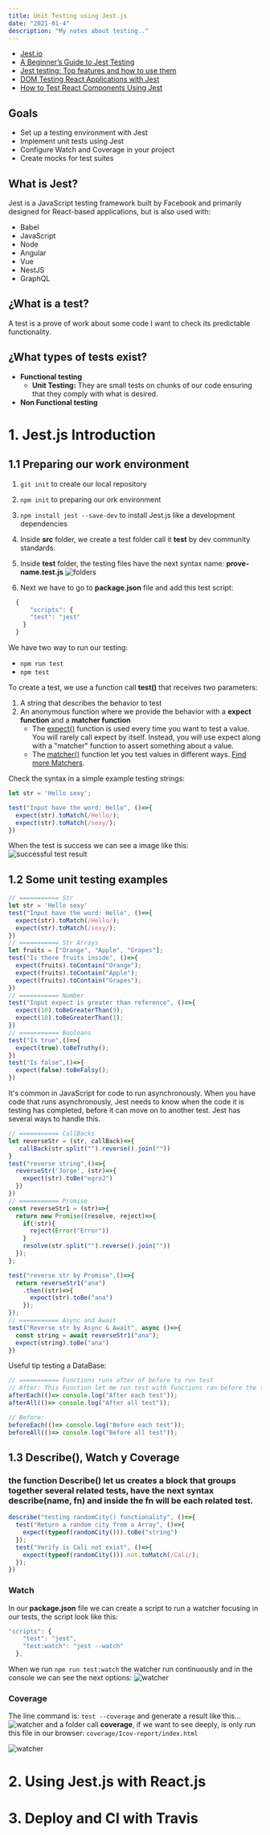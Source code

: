 ```yaml
---
title: Unit Testing using Jest.js
date: "2021-01-4" 
description: "My notes about testing.."
---
```

<!-- date: año-mes-día -->

- [Jest.io](https://jestjs.io)
- [A Beginner’s Guide to Jest Testing](https://alialhaddad.medium.com/a-beginners-guide-to-jest-testing-858d10198032)
- [Jest testing: Top features and how to use them](https://blog.logrocket.com/testing-with-jest-from-zero-to-hero-85ce0e9cc953/)
- [DOM Testing React Applications with Jest](https://www.codementor.io/@pkodmad/dom-testing-react-application-jest-k4ll4f8sd)
- [How to Test React Components Using Jest](https://www.sitepoint.com/test-react-components-jest/)


## Goals
- Set up a testing environment with Jest
- Implement unit tests using Jest
- Configure Watch and Coverage in your project
- Create mocks for test suites

## What is Jest?

Jest is a JavaScript testing framework built by Facebook and primarily designed for React-based applications, but is also used with:
- Babel
- JavaScript
- Node
- Angular
- Vue
- NestJS
- GraphQL

## ¿What is a test?

A test is a prove of work about some code I want to check its predictable functionality.

## ¿What types of tests exist?
- **Functional testing**
    - **Unit Testing:** They are small tests on chunks of our code ensuring that they comply with what is desired.
- **Non Functional testing**

# 1. Jest.js Introduction 

## 1.1 Preparing our work environment
1. ```git init``` to create our local repository
2. ```npm init``` to preparing our ork environment
3. ```npm install jest --save-dev``` to install Jest.js like a development dependencies
4. Inside **src** folder, we create a test folder call it **__test__** by dev community standards.
5. Inside **__test__** folder, the testing files have the next syntax name: **prove-name.test.js**
![folders](./screenshots/folders.png)

6. Next we have to go to **package.json** file and add this test script:
```js
  {
      "scripts": {
      "test": "jest"
    }
  }
```
We have two way to run our testing:
- ```npm run test```
- ```npm test```

To create a test, we use a function call **test()** that receives two parameters:
1. A string that describes the behavior to test
2. An anonymous function where we provide the behavior with a **expect function** and a **matcher function**
    - The [expect()](https://jestjs.io/docs/expect) function is used every time you want to test a value. You will rarely call expect by itself. Instead, you will use expect along with a "matcher" function to assert something about a value.
    - The [matcher()](https://jestjs.io/docs/using-matchers) function  let you test values in different ways. [ Find more Matchers](https://jestjs.io/docs/using-matchers).

Check the syntax in a simple example testing strings:
```js
let str = 'Hello sexy';

test("Input have the word: Hello", ()=>{
  expect(str).toMatch(/Hello/);
  expect(str).toMatch(/sexy/);
})
```
When the test is success we can see a image like this:
![successful test result](./screenshots/strUnitTesting.png)

## 1.2 Some unit testing examples

```js
// =========== Str 
let str = 'Hello sexy'
test("Input have the word: Hello", ()=>{
  expect(str).toMatch(/Hello/);
  expect(str).toMatch(/sexy/);
})
// =========== Str Arrays
let fruits = ["Orange", "Apple", "Grapes"];
test("Is there fruits inside", ()=>{
  expect(fruits).toContain("Orange");
  expect(fruits).toContain("Apple");
  expect(fruits).toContain("Grapes");
})
// =========== Number
test("Input expect is greater than reference", ()=>{
  expect(10).toBeGreaterThan(9);
  expect(10).toBeGreaterThan(1);
})
// =========== Booleans
test("Is true",()=>{
  expect(true).toBeTruthy();
})
test("Is false",()=>{
  expect(false).toBeFalsy();
})
```
It's common in JavaScript for code to run asynchronously. When you have code that runs asynchronously, Jest needs to know when the code it is testing has completed, before it can move on to another test. Jest has several ways to handle this.
```js
// =========== CallBacks
let reverseStr = (str, callBack)=>{
   callBack(str.split("").reverse().join(""))
}
test("reverse string",()=>{
  reverseStr('Jorge', (str)=>{
    expect(str).toBe("egroJ")
  })
})
// =========== Promise
const reverseStr1 = (str)=>{
  return new Promise((resolve, reject)=>{
    if(!str){
      reject(Error("Error"))
    }
    resolve(str.split("").reverse().join(""))
  });
};

test("reverse str by Promise",()=>{
  return reverseStr1("ana")
    .then((str)=>{
      expect(str).toBe("ana")
    });
});
// =========== Async and Await
test("Reverse str by Async & Await", async ()=>{
  const string = await reverseStr1("ana");  
  expect(string).toBe("ana")
})
```
Useful tip testing a DataBase:
```js
// =========== Functions runs after of before to run test
// After: This Function let me run test with functions ran before the test 
afterEach(()=> console.log("After each test"));
afterAll(()=> console.log("After all test"));

// Before: 
beforeEach(()=> console.log("Before each test"));
beforeAll(()=> console.log("Before all test"));
```
## 1.3 Describe(), Watch y Coverage

### the function Describe() let us creates a block that groups together several related tests, have the next syntax describe(name, fn) and inside the fn will be each related test.

```js
describe("testing randomCity() functionality", ()=>{
  test("Return a random city from a Array", ()=>{
    expect(typeof(randomCity())).toBe("string")
  });
  test("Verify is Cali not exist", ()=>{
    expect(typeof(randomCity())).not.toMatch(/Cali/);
  });
})
```

### Watch
In our **package.json** file we can create a script to run a watcher focusing in our tests, the script look like this:
```js
"scripts": {
    "test": "jest",
    "test:watch": "jest --watch"
  },
```

When we run ```npm run test:watch``` the watcher run continuously and in the console we can see the next options:
![watcher](./screenshots/watcher-script.png)

### Coverage

The line command is: ```test --coverage``` and generate a result like this...
![watcher](./screenshots/coverage.png)
and a folder call **coverage**, if we want to see deeply, is only run this file in our browser: ```coverage/Icov-report/index.html```

![watcher](./screenshots/folder-coverage.png)

# 2. Using Jest.js with React.js
# 3. Deploy and CI with Travis